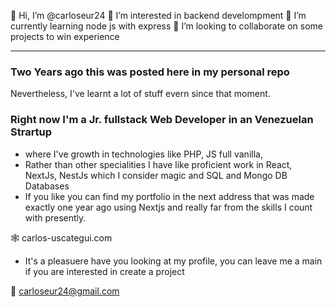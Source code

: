 👋 Hi, I’m @carloseur24
👀 I’m interested in backend develompment
🌱 I’m currently learning node js with express
💞️ I’m looking to collaborate on some projects to win experience

-------

### Two Years ago this was posted here in my personal repo
Nevertheless, I've learnt a lot of stuff evern since that moment.

### Right now I'm a Jr. fullstack Web Developer in an Venezuelan Strartup

- where I've growth in technologies like PHP, JS full vanilla,
- Rather than other specialities I have like proficient work in React, NextJs, NestJs which I consider magic and SQL and Mongo DB Databases
- If you like you can find my portfolio in the next address that was made exactly one year ago using Nextjs and really far from the skills I count with presently.

🕸️ carlos-uscategui.com

- It's a pleasuere have you looking at my profile, you can leave me a main if you are interested in create a project

📩 carloseur24@gmail.com
